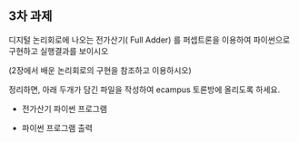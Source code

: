 ## **3차 과제** 

디지털 논리회로에 나오는 전가산기( Full Adder) 를  퍼셉트론을 이용하여 파이썬으로 구현하고 실행결과를 보이시오

(2장에서 배운 논리회로의 구현을 참조하고 이용하시오)



정리하면, 아래 두개가 담긴 파일을 작성하여 ecampus 토론방에 올리도록 하세요.



- 전가산기 파이썬  프로그램

- 파이썬 프로그램 출력

